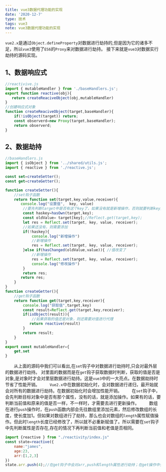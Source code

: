 ```yaml
---
title: vue3数据代理功能的实现
date: '2020-12-7'
type: 技术
tags: vue3
note: vue3数据代理功能的实现
---
```

`vue2.x`是通过`Object.defineProperty`对数据进行劫持的,但是因为它的诸多不足，所以`vue3`使用了`ES6`的`Proxy`来对数据进行劫持。
接下来就是`vue3`对数据实行劫持的源码实现。

## 1、数据响应式
```js
//reactivive.js
import { mutableHandler } from './baseHandlers.js';
export function reactive(obj){
   return createReaciveObject(obj,mutableHandler)
}
//创建响应式对象
function createReaciveObject(target,baseHandler){
    if(!isObject(target)) return;
    const observerd=new Proxy(target,baseHandler);
    return observerd;
}
```
## 2、数据劫持
```js
//baseHandlers.js
import { isObject } from '../shared/utils.js';
import { reactive } from './reactive.js';

const set=createSetter();
const get=createGetter();

function createSetter(){
    //set钩子函数
    return function set(target,key,value,receiver){
       console.log("设置值",  key, value)
        //要先判断target中是否有这个key了，如果没有就是新增操作，否则就要判断key对应的值跟前面的值是否一样，一样的话，就不用执行下去了
        const haskey=hasOwn(target,key);
        const oldValue= target[key];//Reflect.get(target,key);
        let res = Reflect.set(target, key, value, receiver);
        //如果还没有，则需要添加
        if(!haskey){
            console.log("新增操作")
            //新增操作
            res = Reflect.set(target, key, value, receiver);
        }else if(hasChanged(oldValue,value)){ //值改变了
            //新增操作
            res = Reflect.set(target, key, value, receiver);
            console.log("修改操作")
        }   
        return res;
       return res;
    }
}
function createGetter(){
    //get钩子函数
    return function get(target,key,receiver){
        console.log("获取值",target,key)
        const result=Reflect.get(target,key,receiver);
        if(isObject(result)){
            //如果获取的值还是对象，则还需要对值进行代理
           return reactive(result)
        }
        return result;
    }
}
export const mutableHandler={
    get,set
}
```

&#8195;&#8195;从上面的源码中我们可以看出,在`set`钩子中对数据进行劫持时,只会对最外层的数据进行劫持。 对里面的数据而是在`get`钩子获取数据时判断，获取的值是否是对象,是对象时才会对里层数据进行劫持。这是`vue3`中的一大亮点。在数据劫持时节省了性能开销。
&#8195;&#8195;`Vue2.x`中在数据初始化时，会对数据进行递归，最开始就会对所有的数据进行劫持。在数据初始化时会增加性能开销。
&#8195;&#8195;在`set`钩子中，会先判断目标对象中是否有那个属性，没有的话，就是添加操作。如果有的话，要判断当前值和原来的值是否一样，不一样时，才需要去进行更新操作。
&#8195;&#8195;数组在进行`push`操作时，在`push`函数内部会先往数组里添加元素，然后修改数组的长度，使长度加1。但如果对数组进行了劫持，那么也会对数组的`length`属性赋值操作。但此时`length`长度已经修改了，所以就不必重新赋值了。所以需要在`set`钩子中先判断属性是否存在,存在的情况下再判断当前值和老值是否相同。 
```js
import {reactive } from "./reactivity/index.js"
const state=reactive({
    name:"james",
    age:23,
    arr:[1,2,3]
})
state.arr.push(4);//在get钩子中会对arr,push和length属性进行劫持；在get操作中会进行添加和修改length的操作。
```